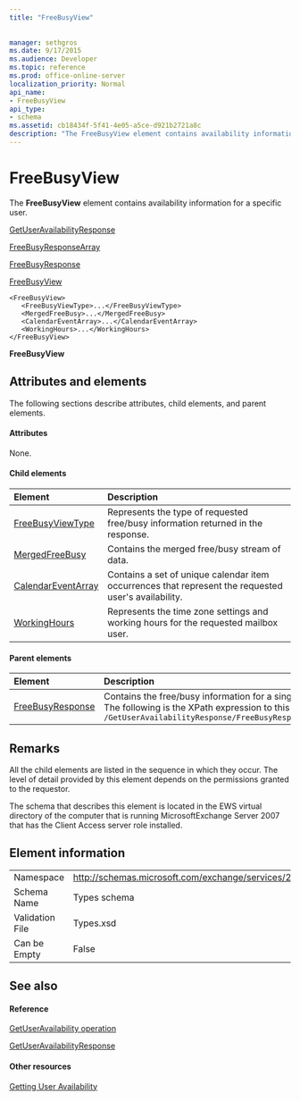 ```yaml
---
title: "FreeBusyView"
 
 
manager: sethgros
ms.date: 9/17/2015
ms.audience: Developer
ms.topic: reference
ms.prod: office-online-server
localization_priority: Normal
api_name:
- FreeBusyView
api_type:
- schema
ms.assetid: cb18434f-5f41-4e05-a5ce-d921b2721a8c
description: "The FreeBusyView element contains availability information for a specific user."
---
```


# FreeBusyView

The **FreeBusyView** element contains availability information for a specific user. 
  
[GetUserAvailabilityResponse](getuseravailabilityresponse.md)
  
[FreeBusyResponseArray](freebusyresponsearray.md)
  
[FreeBusyResponse](freebusyresponse.md)
  
[FreeBusyView](freebusyview.md)
  
```
<FreeBusyView>
   <FreeBusyViewType>...</FreeBusyViewType>
   <MergedFreeBusy>...</MergedFreeBusy>
   <CalendarEventArray>...</CalendarEventArray>
   <WorkingHours>...</WorkingHours>
</FreeBusyView>
```

 **FreeBusyView**
## Attributes and elements

The following sections describe attributes, child elements, and parent elements.
  
#### Attributes

None.
  
#### Child elements

|**Element**|**Description**|
|:-----|:-----|
|[FreeBusyViewType](freebusyviewtype.md) <br/> |Represents the type of requested free/busy information returned in the response.  <br/> |
|[MergedFreeBusy](mergedfreebusy.md) <br/> |Contains the merged free/busy stream of data.  <br/> |
|[CalendarEventArray](calendareventarray.md) <br/> |Contains a set of unique calendar item occurrences that represent the requested user's availability.  <br/> |
|[WorkingHours](workinghours-ex15websvcsotherref.md) <br/> |Represents the time zone settings and working hours for the requested mailbox user.  <br/> |
   
#### Parent elements

|**Element**|**Description**|
|:-----|:-----|
|[FreeBusyResponse](freebusyresponse.md) <br/> |Contains the free/busy information for a single mailbox user.  <br/> The following is the XPath expression to this element:  <br/>  `/GetUserAvailabilityResponse/FreeBusyResponseArray/FreeBusyResponse` <br/> |
   
## Remarks

All the child elements are listed in the sequence in which they occur. The level of detail provided by this element depends on the permissions granted to the requestor.
  
The schema that describes this element is located in the EWS virtual directory of the computer that is running MicrosoftExchange Server 2007 that has the Client Access server role installed.
  
## Element information

|||
|:-----|:-----|
|Namespace  <br/> |http://schemas.microsoft.com/exchange/services/2006/types  <br/> |
|Schema Name  <br/> |Types schema  <br/> |
|Validation File  <br/> |Types.xsd  <br/> |
|Can be Empty  <br/> |False  <br/> |
   
## See also

#### Reference

[GetUserAvailability operation](getuseravailability-operation.md)
  
[GetUserAvailabilityResponse](getuseravailabilityresponse.md)
#### Other resources

[Getting User Availability](http://msdn.microsoft.com/library/d4133fcb-9b0f-4e6b-aadf-a389da83516a%28Office.15%29.aspx)

